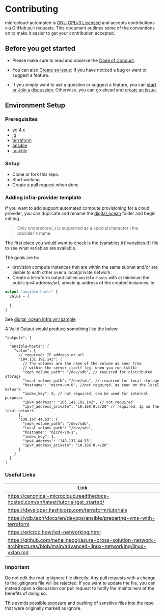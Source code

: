 # Contributing

microcloud-automated is [GNU GPLv3 Licensed](LICENSE) and
accepts contributions via GitHub pull requests. This document outlines
some of the conventions on to make it easier to get your contribution
accepted.

## Before you get started

- Please make sure to read and observe the
[Code of Conduct](CODE_OF_CONDUCT.md).

- You can also [Create an issue](https://github.com/hayone1/microcloud-automated/issues/new/choose): If you have noticed a bug or want to suggest a feature.

- If you simply want to ask a question or suggest a feature, you can [start or Join a discussion](https://github.com/hayone1/microcloud-automated/discussions). Otherwise, you can go ahead and [create an issue](hhttps://github.com/hayone1/microcloud-automated/issues/new/choose).

## Environment Setup

### Prerequisites
- [yq 4.x](https://github.com/mikefarah/yq/#install)
- [jq](https://jqlang.github.io/jq/download/)
- [terraform](https://developer.hashicorp.com/terraform/tutorials/aws-get-started/install-cli)
- [ansible](https://docs.ansible.com/ansible/latest/installation_guide/intro_installation.html)
- [taskfile](https://taskfile.dev/installation/)

### Setup
- Clone or fork this repo.
- Start working
- Create a pull request when done

### Adding infra-provider template

If you want to add support automated compute provisioning for a cloud provider, you can duplicate and rename
the [digital_ocean](infra-template/provider-scaffold/) folder and begin editing.
> Only underscore(_) is supported as a special character i the provider's name.


The first place you would want to check is the (variables.tf)[variables.tf] file to see what variables are available.

The goals are to:
- provision compute instances that are within the same subnet and/or are visible to eath other over
a local/private network.
- Create a terraform output called `ansible-hosts` with at minimum the public ipv4 address/url,
private ip address of the created instances.
ie.
``` tf
output "ansible-hosts" {
  value = {
    ...
  }
}
```
See [digital_ocean infra.yml sample](infra-template/digital_ocean/infra.tf)
 
A Valid Output would produce something like the below:

``` jsonc
"outputs": {
  ...
  "ansible-hosts": {
    "value": {
      // required: IP address or url
      "104.131.191.142": {
        // The volumes are the name of the volume as seen from
        // within the server itself (eg. when you run lsblk)
        "ceph_volume_path": "/dev/sdb", // required for distributed storage
        "local_volume_path": "/dev/sda", // required for local storage
        "hostname": "micro-vm-0", //not required. as seen on the local network
        "index_key": 0, // not required, can be used for internal purposes
        "ipv4_address": "105.141.191.142", // not required
        "ipv4_address_private": "10.108.0.2/20" // required, Ip on the local network
      },
      "138.197.44.53": {
        "ceph_volume_path": "/dev/sdb",
        "local_volume_path": "/dev/sda",
        "hostname": "micro-vm-1",
        "index_key": 1,
        "ipv4_address": "148.137.44.53",
        "ipv4_address_private": "10.108.0.4/20"
      }
    }
  }
}
```

### Useful Links

| Link    |
| -------- |
| https://canonical-microcloud.readthedocs-hosted.com/en/latest/tutorial/get_started/  |
| https://developer.hashicorp.com/terraform/tutorials  |
| https://ydb.tech/docs/en/devops/ansible/preparing-vms-with-terraform |
| https://ericroc.how/lxd-networking.html |
| https://github.com/nehalineogi/azure-cross-solution-network-architectures/blob/main/advanced-linux-networking/linux-vxlan.md |

### Important
Do not edit the root .gitignore file directly. Any pull requests with a change to the .gitignore file will be rejected.
If you want to update the file, you can instead open a discussion oor pull request to notify the maintainers of the benefits of doing so.

This avoids possible exposure and pushing of sensitive files into the repo that were
originally marked as ignore.